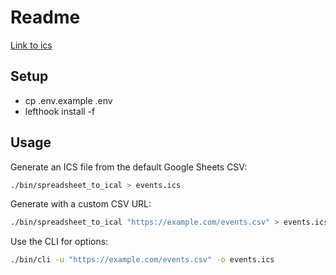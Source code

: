# Readme


[Link to ics](https://raw.githubusercontent.com/zewelor/ps_events/refs/heads/main/events.ics)

## Setup

- cp .env.example .env
- lefthook install -f

## Usage


Generate an ICS file from the default Google Sheets CSV:

```bash
./bin/spreadsheet_to_ical > events.ics
```

Generate with a custom CSV URL:

```bash
./bin/spreadsheet_to_ical "https://example.com/events.csv" > events.ics
```

Use the CLI for options:

```bash
./bin/cli -u "https://example.com/events.csv" -o events.ics
```
